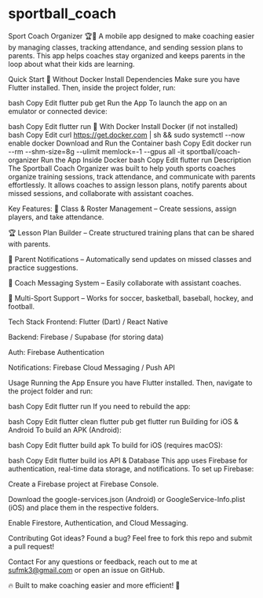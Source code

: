 # sportball_coach

Sport Coach Organizer 🏆📲
A mobile app designed to make coaching easier by managing classes, tracking attendance, and sending session plans to parents. This app helps coaches stay organized and keeps parents in the loop about what their kids are learning.

Quick Start
🚀 Without Docker
Install Dependencies
Make sure you have Flutter installed. Then, inside the project folder, run:

bash
Copy
Edit
flutter pub get
Run the App
To launch the app on an emulator or connected device:

bash
Copy
Edit
flutter run
🐳 With Docker
Install Docker (if not installed)
bash
Copy
Edit
curl https://get.docker.com | sh && sudo systemctl --now enable docker
Download and Run the Container
bash
Copy
Edit
docker run --rm --shm-size=8g --ulimit memlock=-1 --gpus all -it sportball/coach-organizer
Run the App Inside Docker
bash
Copy
Edit
flutter run
Description
The Sportball Coach Organizer was built to help youth sports coaches organize training sessions, track attendance, and communicate with parents effortlessly.
It allows coaches to assign lesson plans, notify parents about missed sessions, and collaborate with assistant coaches.

Key Features:
📅 Class & Roster Management – Create sessions, assign players, and take attendance.

🏆 Lesson Plan Builder – Create structured training plans that can be shared with parents.

📩 Parent Notifications – Automatically send updates on missed classes and practice suggestions.

💬 Coach Messaging System – Easily collaborate with assistant coaches.

🏀 Multi-Sport Support – Works for soccer, basketball, baseball, hockey, and football.

Tech Stack
Frontend: Flutter (Dart) / React Native

Backend: Firebase / Supabase (for storing data)

Auth: Firebase Authentication

Notifications: Firebase Cloud Messaging / Push API

Usage
Running the App
Ensure you have Flutter installed. Then, navigate to the project folder and run:

bash
Copy
Edit
flutter run
If you need to rebuild the app:

bash
Copy
Edit
flutter clean
flutter pub get
flutter run
Building for iOS & Android
To build an APK (Android):

bash
Copy
Edit
flutter build apk
To build for iOS (requires macOS):

bash
Copy
Edit
flutter build ios
API & Database
This app uses Firebase for authentication, real-time data storage, and notifications.
To set up Firebase:

Create a Firebase project at Firebase Console.

Download the google-services.json (Android) or GoogleService-Info.plist (iOS) and place them in the respective folders.

Enable Firestore, Authentication, and Cloud Messaging.

Contributing
Got ideas? Found a bug? Feel free to fork this repo and submit a pull request!

Contact
For any questions or feedback, reach out to me at sufmk3@gmail.com or open an issue on GitHub.

🔥 Built to make coaching easier and more efficient! 🏅
